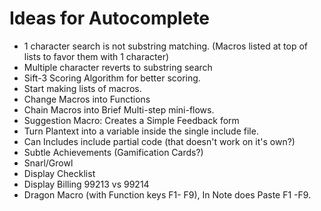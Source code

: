 Ideas for Autocomplete
======================

* 1 character search is not substring matching. (Macros listed at top of lists to favor them with 1 character)
* Multiple character reverts to substring search
* Sift-3 Scoring Algorithm for better scoring.
* Start making lists of macros.
* Change Macros into Functions
* Chain Macros into Brief Multi-step mini-flows.
* Suggestion Macro: Creates a Simple Feedback form
* Turn Plantext into a variable inside the single include file.
* Can Includes include partial code (that doesn't work on it's own?)
* Subtle Achievements (Gamification Cards?)
* Snarl/Growl
* Display Checklist
* Display Billing 99213 vs 99214
* Dragon Macro (with Function keys F1- F9), In Note does Paste F1 -F9.
